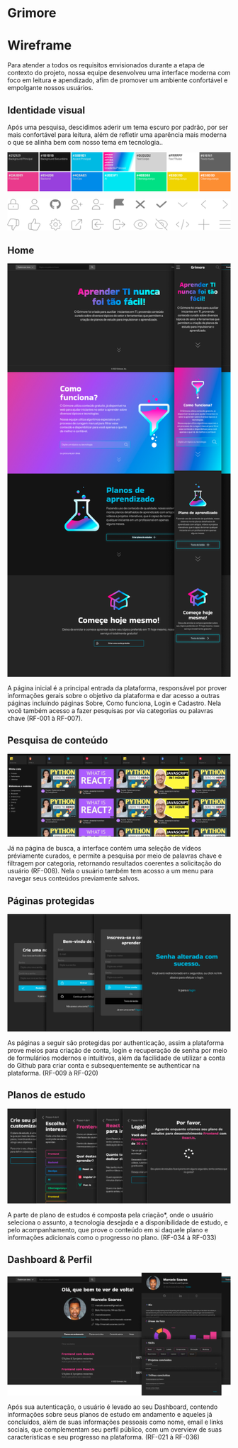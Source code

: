 
# **Grimore**


# **Wireframe**

Para atender a todos os requisitos envisionados durante a etapa de contexto do projeto, nossa equipe desenvolveu uma interface moderna com foco em leitura e apendizado, afim de promover um ambiente confortável e empolgante nossos usuários.


## Identidade visual

Após uma pesquisa, descidimos aderir um tema escuro por padrão, por ser mais confortável para leitura, além de refletir uma aparência mais moderna o que se alinha bem com nosso tema em tecnologia..

![Paleta de cores](img/Cores.png)

![Icones](img/Icones.png)

## Home
![Home](img/Home.png)

A página inicial é a principal entrada da plataforma, responsável por prover informações gerais sobre o objetivo da plataforma e dar acesso a outras páginas incluíndo páginas Sobre, Como funciona, Login e Cadastro. Nela você também acesso a fazer pesquisas por via categorias ou palavras chave (RF-001 à RF-007).


## Pesquisa de conteúdo
![Pesquisa de conteudo](img/PesquisaConteudo.png)

Já na página de busca, a interface contém uma seleção de vídeos préviamente curados, e permite a pesquisa por meio de palavras chave e filtragem por categoria, retornando resultados coerentes a solicitação do usuário (RF-008). Nela o usuário também tem acosso a um menu para navegar seus conteúdos previamente salvos. 

## Páginas protegidas
![Paginas protegidas](img/PaginasProtegidas.png)

As páginas a seguir são protegidas por authenticação, assim a plataforma prove meios para criação de conta, login e recuperação de senha por meio de formulários modernos e intuitívos, além da facilidade de utilizar a conta do Github para criar conta e subsequentemente se authenticar na plataforma.
(RF-009 à RF-020)

## Planos de estudo
![Planos de estudo](img/PlanosEstudo.png)

A parte de plano de estudos é composta pela criação*, onde o usuário seleciona o assunto, a tecnologia desejada e a disponibilidade de estudo, e pelo acompanhamento, que prove o conteúdo em si daquele plano e informações adicionais como o progresso no plano.  (RF-034 à RF-033)

## Dashboard & Perfil
![Perfis](img/Perfis.png)

Após sua autenticação, o usuário é levado ao seu Dashboard, contendo informações sobre seus planos de estudo em andamento e aqueles já concluídos, além de suas informações pessoais como nome, email e links sociais, que complementam seu perfil público, com um overview de suas características e seu progresso na plataforma. (RF-021 à RF-036)
